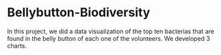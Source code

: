 # Bellybutton-Biodiversity
In this project, we did a data visualization of the top ten bacterias that are found in the belly button of each one of the volunteers. We developed 3 charts.
